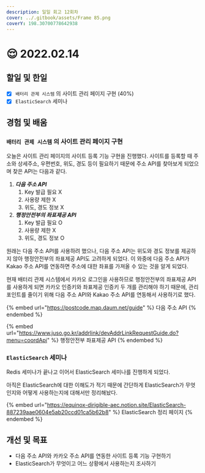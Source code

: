 ```yaml
---
description: 일일 회고 12회차
cover: ../.gitbook/assets/Frame 85.png
coverY: 198.30700778642938
---
```


# 😌 2022.02.14

## 할일 및 한일

* [x] `배터리 관제 시스템` 의 사이트 관리 페이지 구현 (40%)
* [x] `ElasticSearch` 세미나

## 경험 및 배움

### `배터리 관제 시스템` 의 사이트 관리 페이지 구현

오늘은 사이트 관리 페이지의 사이트 등록 기능 구현을 진행했다. 사이트를 등록할 때 주소와 상세주소, 우편번호, 위도, 경도 등이 필요하기 때문에 주소 API를 찾아보게 되었으며 찾은 API는 다음과 같다.

1. _**다음 주소 API**_
   1. Key 발급 필요 X
   2. 사용량 제한 X
   3. 위도, 경도 정보 X
2. _**행정안전부의 좌표제공 API**_
   1. Key 발급 필요 O
   2. 사용량 제한 X
   3. 위도, 경도 정보 O

원래는 다음 주소 API를 사용하려 했으나, 다음 주소 API는 위도와 경도 정보를 제공하지 않아 행정안전부의 좌표제공 API도 고려하게 되었다. 이 와중에 다음 주소 API가 Kakao 주소 API를 연동하면 주소에 대한 좌표를 가져올 수 있는 것을 알게 되었다.&#x20;

현재 배터리 관제 시스템에서 카카오 로그인을 사용하므로 행정안전부의 좌표제공 API를 사용하게 되면 카카오 인증키와 좌표제공 인증키 두 개를 관리해야 하기 때문에, 관리 포인트를 줄이기 위해 다음 주소 API와 Kakao 주소 API를 연동해서 사용하기로 했다.



{% embed url="https://postcode.map.daum.net/guide" %}
다음 주소 API
{% endembed %}

{% embed url="https://www.juso.go.kr/addrlink/devAddrLinkRequestGuide.do?menu=coordApi" %}
행정안전부 좌표제공 API
{% endembed %}



### `ElasticSearch` 세미나

Redis 세미나가 끝나고 이어서 ElasticSearch 세미나를 진행하게 되었다.

아직은 ElasticSearch에 대한 이해도가 적기 때문에 간단하게 ElasticSearch가 무엇인지와 어떻게 사용하는지에 대해서만 정리해놨다.

{% embed url="https://equinox-dirigible-aec.notion.site/ElasticSearch-887239aae0604e5ab20ccd01ca5b62b8" %}
ElasticSearch 정리 페이지
{% endembed %}

## 개선 및 목표

* 다음 주소 API와 카카오 주소 API를 연동한 사이트 등록 기능 구현하기
* ElasticSearch가 무엇이고 어느 상황에서 사용하는지 조사하기

